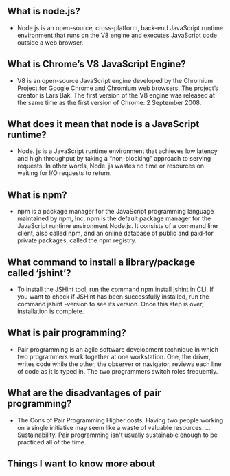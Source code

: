 ## What is node.js?

* Node.js is an open-source, cross-platform, back-end JavaScript runtime environment that runs on the V8 engine and executes JavaScript code outside a web browser.

## What is Chrome’s V8 JavaScript Engine?

* V8 is an open-source JavaScript engine developed by the Chromium Project for Google Chrome and Chromium web browsers. The project’s creator is Lars Bak. The first version of the V8 engine was released at the same time as the first version of Chrome: 2 September 2008.

## What does it mean that node is a JavaScript runtime?

* Node. js is a JavaScript runtime environment that achieves low latency and high throughput by taking a “non-blocking” approach to serving requests. In other words, Node. js wastes no time or resources on waiting for I/O requests to return.

## What is npm?

* npm is a package manager for the JavaScript programming language maintained by npm, Inc. npm is the default package manager for the JavaScript runtime environment Node.js. It consists of a command line client, also called npm, and an online database of public and paid-for private packages, called the npm registry.

## What command to install a library/package called ‘jshint’?

* To install the JSHint tool, run the command npm install jshint in CLI. If you want to check if JSHint has been successfully installed, run the command jshint -version to see its version. Once this step is over, installation is complete.

## What is pair programming?

* Pair programming is an agile software development technique in which two programmers work together at one workstation. One, the driver, writes code while the other, the observer or navigator, reviews each line of code as it is typed in. The two programmers switch roles frequently.

## What are the disadvantages of pair programming?

* The Cons of Pair Programming
Higher costs. Having two people working on a single initiative may seem like a waste of valuable resources. ...
Sustainability. Pair programming isn't usually sustainable enough to be practiced all of the time.


## Things I want to know more about